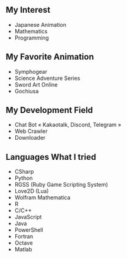 ## My Interest

- Japanese Animation
- Mathematics
- Programming

## My Favorite Animation

- Symphogear
- Science Adventure Series
- Sword Art Online
- Gochiusa

## My Development Field

- Chat Bot « Kakaotalk, Discord, Telegram »
- Web Crawler
- Downloader

## Languages What I tried

- CSharp
- Python
- RGSS (Ruby Game Scripting System)
- Love2D (Lua)
- Wolfram Mathematica
- R
- C/C++
- JavaScript
- Java
- PowerShell
- Fortran
- Octave
- Matlab
